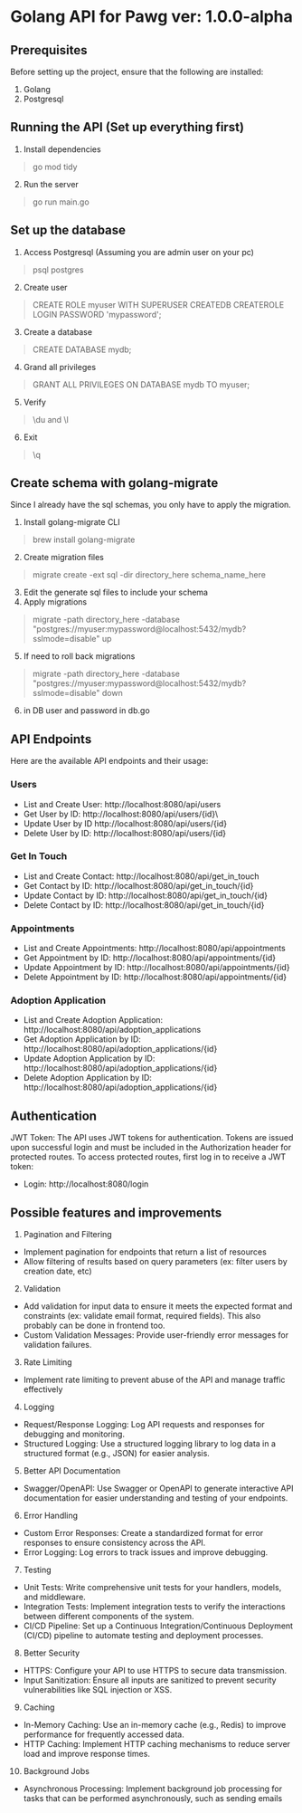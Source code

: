 # Golang API for Pawg ver: 1.0.0-alpha

## Prerequisites

Before setting up the project, ensure that the following are installed:
1. Golang
2. Postgresql


## Running the API (Set up everything first)

1. Install dependencies
> go mod tidy
2. Run the server
> go run main.go

## Set up the database

1. Access Postgresql (Assuming you are admin user on your pc)
> psql postgres
2. Create user
> CREATE ROLE myuser WITH SUPERUSER CREATEDB CREATEROLE LOGIN PASSWORD 'mypassword';
3. Create a database
> CREATE DATABASE mydb;
4. Grand all privileges
> GRANT ALL PRIVILEGES ON DATABASE mydb TO myuser;
5. Verify
> \du and \l
6. Exit
> \q

## Create schema with golang-migrate

Since I already have the sql schemas, you only have to apply the migration.
1. Install golang-migrate CLI
> brew install golang-migrate
2. Create migration files
> migrate create -ext sql -dir directory_here schema_name_here
3. Edit the generate sql files to include your schema
4. Apply migrations
> migrate -path directory_here -database "postgres://myuser:mypassword@localhost:5432/mydb?sslmode=disable" up
5. If need to roll back migrations
> migrate -path directory_here -database "postgres://myuser:mypassword@localhost:5432/mydb?sslmode=disable" down
6. in DB user and password in db.go 

## API Endpoints

Here are the available API endpoints and their usage:

### Users

- List and Create User: http://localhost:8080/api/users
- Get User by ID: http://localhost:8080/api/users/{id}\
- Update User by ID http://localhost:8080/api/users/{id}
- Delete User by ID: http://localhost:8080/api/users/{id}

### Get In Touch

- List and Create Contact: http://localhost:8080/api/get_in_touch
- Get Contact by ID: http://localhost:8080/api/get_in_touch/{id}
- Update Contact by ID: http://localhost:8080/api/get_in_touch/{id}
- Delete Contact by ID: http://localhost:8080/api/get_in_touch/{id}

### Appointments

- List and Create Appointments: http://localhost:8080/api/appointments
- Get Appointment by ID: http://localhost:8080/api/appointments/{id}
- Update Appointment by ID: http://localhost:8080/api/appointments/{id}
- Delete Appointment by ID: http://localhost:8080/api/appointments/{id}

### Adoption Application

- List and Create Adoption Application: http://localhost:8080/api/adoption_applications
- Get Adoption Application by ID: http://localhost:8080/api/adoption_applications/{id}
- Update Adoption Application by ID: http://localhost:8080/api/adoption_applications/{id}
- Delete Adoption Application by ID: http://localhost:8080/api/adoption_applications/{id}

## Authentication

JWT Token: The API uses JWT tokens for authentication. Tokens are issued upon successful login and must be included in the Authorization header for protected routes.
To access protected routes, first log in to receive a JWT token:
- Login: http://localhost:8080/login

## Possible features and improvements

1. Pagination and Filtering
- Implement pagination for endpoints that return a list of resources
- Allow filtering of results based on query parameters (ex: filter users by creation date, etc)
2. Validation
- Add validation for input data to ensure it meets the expected format and constraints (ex: validate email format, required fields). This also probably can be done in frontend too.
- Custom Validation Messages: Provide user-friendly error messages for validation failures.
3. Rate Limiting
- Implement rate limiting to prevent abuse of the API and manage traffic effectively
4. Logging
- Request/Response Logging: Log API requests and responses for debugging and monitoring.
- Structured Logging: Use a structured logging library to log data in a structured format (e.g., JSON) for easier analysis.
5. Better API Documentation
- Swagger/OpenAPI: Use Swagger or OpenAPI to generate interactive API documentation for easier understanding and testing of your endpoints.
6. Error Handling
- Custom Error Responses: Create a standardized format for error responses to ensure consistency across the API.
- Error Logging: Log errors to track issues and improve debugging.
7. Testing
- Unit Tests: Write comprehensive unit tests for your handlers, models, and middleware.
- Integration Tests: Implement integration tests to verify the interactions between different components of the system.
- CI/CD Pipeline: Set up a Continuous Integration/Continuous Deployment (CI/CD) pipeline to automate testing and deployment processes.
8. Better Security
- HTTPS: Configure your API to use HTTPS to secure data transmission.
- Input Sanitization: Ensure all inputs are sanitized to prevent security vulnerabilities like SQL injection or XSS.
9. Caching 
- In-Memory Caching: Use an in-memory cache (e.g., Redis) to improve performance for frequently accessed data.
- HTTP Caching: Implement HTTP caching mechanisms to reduce server load and improve response times.
10. Background Jobs
- Asynchronous Processing: Implement background job processing for tasks that can be performed asynchronously, such as sending emails
